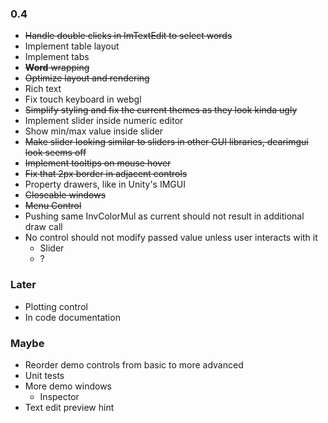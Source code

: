 ### 0.4
- ~~Handle double clicks in ImTextEdit to select words~~
- Implement table layout
- Implement tabs
- ~~__Word__ wrapping~~
- ~~Optimize layout and rendering~~
- Rich text
- Fix touch keyboard in webgl
- ~~Simplify styling and fix the current themes as they look kinda ugly~~
- Implement slider inside numeric editor
- Show min/max value inside slider
- ~~Make slider looking similar to sliders in other GUI libraries, dearimgui look seems off~~
- ~~Implement tooltips on mouse hover~~
- ~~Fix that 2px border in adjacent controls~~
- Property drawers, like in Unity's IMGUI
- ~~Closeable windows~~
- ~~Menu Control~~
- Pushing same InvColorMul as current should not result in additional draw call 
- No control should not modify passed value unless user interacts with it
  - Slider
  - ?

### Later
- Plotting control
- In code documentation

### Maybe
- Reorder demo controls from basic to more advanced
- Unit tests
- More demo windows
  - Inspector
- Text edit preview hint